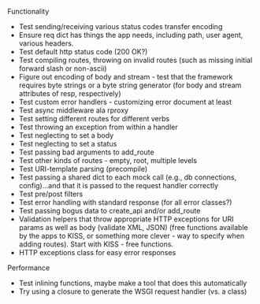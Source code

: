 
Functionality

* Test sending/receiving various status codes
transfer encoding
* Ensure req dict has things the app needs, including path, user agent, various headers.
* Test default http status code (200 OK?)
* Test compiling routes, throwing on invalid routes (such as missing initial forward slash or non-ascii)
* Figure out encoding of body and stream - test that the framework requires byte strings or a byte string generator (for body and stream attributes of resp, respectively)
* Test custom error handlers - customizing error document at least
* Test async middleware ala rproxy
* Test setting different routes for different verbs
* Test throwing an exception from within a handler
* Test neglecting to set a body
* Test neglecting to set a status
* Test passing bad arguments to add_route
* Test other kinds of routes - empty, root, multiple levels
* Test URI-template parsing (precompile)
* Test passing a shared dict to each mock call (e.g., db connections, config)...and that it is passed to the request handler correctly
* Test pre/post filters
* Test error handling with standard response (for all error classes?)
* Test passing bogus data to create\_api and/or add_route
* Validation helpers that throw appropriate HTTP exceptions for URI params as well as body (validate XML, JSON) (free functions available by the apps to KISS, or something more clever - way to specify when adding routes). Start with KISS - free functions.
* HTTP exceptions class for easy error responses

Performance

* Test inlining functions, maybe make a tool that does this automatically
* Try using a closure to generate the WSGI request handler (vs. a class)

  
